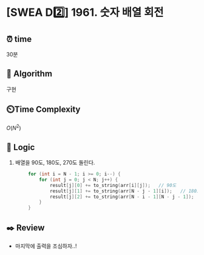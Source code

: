 # [SWEA D2️⃣] 1961. 숫자 배열 회전
 
## ⏰  **time**

30분

## :pushpin: **Algorithm**

구현

## ⏲️**Time Complexity**

$O(N^2)$

## :round_pushpin: **Logic**
1. 배열을 90도, 180도, 270도 돌린다.
```cpp
		for (int i = N - 1; i >= 0; i--) {
			for (int j = 0; j < N; j++) {
				result[j][0] += to_string(arr[i][j]);	// 90도
				result[j][1] += to_string(arr[N - j - 1][i]);	// 180도
				result[j][2] += to_string(arr[N - i - 1][N - j - 1]);	// 270도
			}
		}
```

## :black_nib: **Review**
- 마지막에 출력을 조심하자..!
